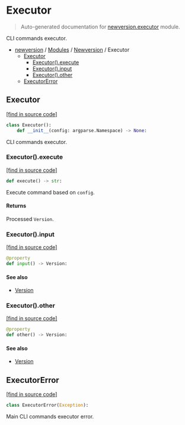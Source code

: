 # Executor

> Auto-generated documentation for [newversion.executor](https://github.com/vemel/newversion/blob/master/newversion/executor.py) module.

CLI commands executor.

- [newversion](../README.md#newversion---semver-helpers-for-pep-440-versions) / [Modules](../MODULES.md#newversion-modules) / [Newversion](index.md#newversion) / Executor
    - [Executor](#executor)
        - [Executor().execute](#executorexecute)
        - [Executor().input](#executorinput)
        - [Executor().other](#executorother)
    - [ExecutorError](#executorerror)

## Executor

[[find in source code]](https://github.com/vemel/newversion/blob/master/newversion/executor.py#L16)

```python
class Executor():
    def __init__(config: argparse.Namespace) -> None:
```

CLI commands executor.

### Executor().execute

[[find in source code]](https://github.com/vemel/newversion/blob/master/newversion/executor.py#L32)

```python
def execute() -> str:
```

Execute command based on `config`.

#### Returns

Processed `Version`.

### Executor().input

[[find in source code]](https://github.com/vemel/newversion/blob/master/newversion/executor.py#L24)

```python
@property
def input() -> Version:
```

#### See also

- [Version](version.md#version)

### Executor().other

[[find in source code]](https://github.com/vemel/newversion/blob/master/newversion/executor.py#L28)

```python
@property
def other() -> Version:
```

#### See also

- [Version](version.md#version)

## ExecutorError

[[find in source code]](https://github.com/vemel/newversion/blob/master/newversion/executor.py#L10)

```python
class ExecutorError(Exception):
```

Main CLI commands executor error.
